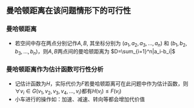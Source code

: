 ## 曼哈顿距离在该问题情形下的可行性
### 曼哈顿距离
- 若空间中存在两点分别记作$A, B$, 其坐标分别为 $(a_1, a_2, a_3, ..., a_n)$ 和 $(b_1, b_2, b_3, ..., b_n)$，则$A,B$两点间的曼哈顿距离为 $D=\sum_{i=1}^n|a_i-b_i|$
  
### 曼哈顿距离作为估计函数可行性分析
- 记估计函数为$H$，实际代价为$F$若曼哈顿距离可在此问题中作为估计函数，则 $\forall v_i \in G(v_1,v_2,v_3,v_4,...,v_i)$都有$H(v_i) \le F(v_i)$
- 小车进行的操作如：加速、减速、转向等都会增加代价值